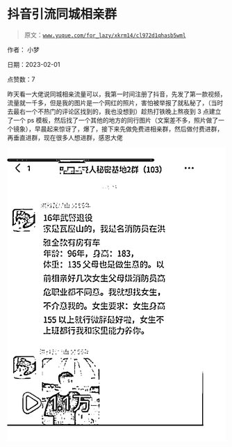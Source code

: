 # 抖音引流同城相亲群

> 原文：[`www.yuque.com/for_lazy/xkrm14/cl972d1qhasb5wml`](https://www.yuque.com/for_lazy/xkrm14/cl972d1qhasb5wml)



作者： 小梦 

日期：2023-02-01 

点赞数：7 

昨天看一大佬说同城相亲流量可以，我第一时间注册了抖音，先发了第一款视频，流量就一千多，但是我的图片是一个网红的照片，害怕被举报了就私秘了，（当时去最右一个不热门的评论区找到的，我也没想到）趁热打铁晚上熬夜到 3 点建立了一个 ps 模板，然后找了一个其他的地方的同行图片（文案差不多，照片做了一个镜象），早晨起来惊讶了，爆了，接下来先做免费进相亲群，然后做付费进群，再垂直进群，现在很多人想进群，感恩大佬 

![](img/f3adb0291d8c77c205aff23e9660d3da.png)  

